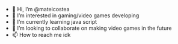 - 👋 Hi, I’m @mateicostea
- 👀 I’m interested in gaming/video games developing 
- 🌱 I’m currently learning java script
- 💞️ I’m looking to collaborate on making video games in the future 
- 📫 How to reach me idk

<!---
mateicostea/mateicostea is a ✨ special ✨ repository because its `README.md` (this file) appears on your GitHub profile.
You can click the Preview link to take a look at your changes.
--->

